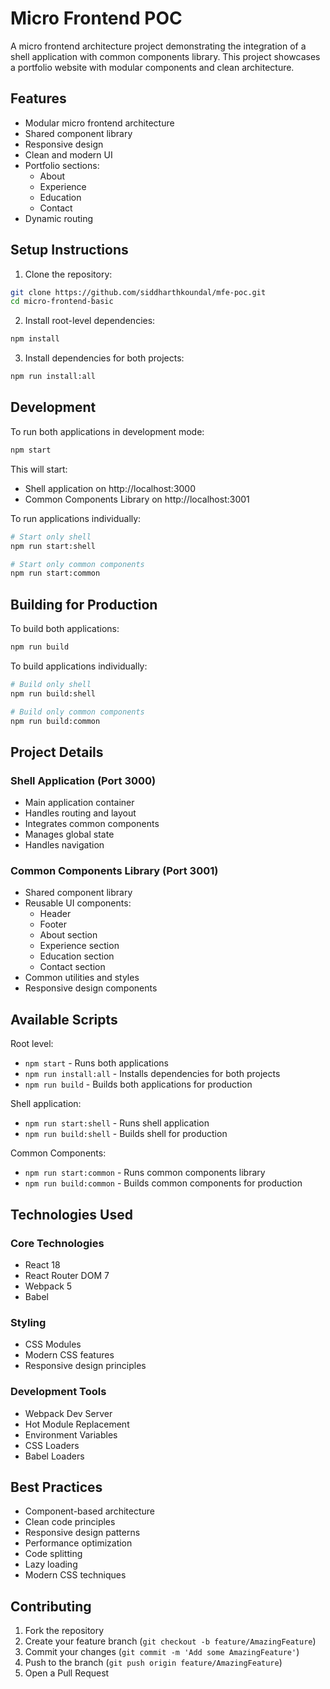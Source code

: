 # Micro Frontend POC

A micro frontend architecture project demonstrating the integration of a shell application with common components library. This project showcases a portfolio website with modular components and clean architecture.

## Features

- Modular micro frontend architecture
- Shared component library
- Responsive design
- Clean and modern UI
- Portfolio sections:
  - About
  - Experience
  - Education
  - Contact
- Dynamic routing

## Setup Instructions

1. Clone the repository:

```bash
git clone https://github.com/siddharthkoundal/mfe-poc.git
cd micro-frontend-basic
```

2. Install root-level dependencies:

```bash
npm install
```

3. Install dependencies for both projects:

```bash
npm run install:all
```

## Development

To run both applications in development mode:

```bash
npm start
```

This will start:

- Shell application on http://localhost:3000
- Common Components Library on http://localhost:3001

To run applications individually:

```bash
# Start only shell
npm run start:shell

# Start only common components
npm run start:common
```

## Building for Production

To build both applications:

```bash
npm run build
```

To build applications individually:

```bash
# Build only shell
npm run build:shell

# Build only common components
npm run build:common
```

## Project Details

### Shell Application (Port 3000)

- Main application container
- Handles routing and layout
- Integrates common components
- Manages global state
- Handles navigation

### Common Components Library (Port 3001)

- Shared component library
- Reusable UI components:
  - Header
  - Footer
  - About section
  - Experience section
  - Education section
  - Contact section
- Common utilities and styles
- Responsive design components

## Available Scripts

Root level:

- `npm start` - Runs both applications
- `npm run install:all` - Installs dependencies for both projects
- `npm run build` - Builds both applications for production

Shell application:

- `npm run start:shell` - Runs shell application
- `npm run build:shell` - Builds shell for production

Common Components:

- `npm run start:common` - Runs common components library
- `npm run build:common` - Builds common components for production

## Technologies Used

### Core Technologies

- React 18
- React Router DOM 7
- Webpack 5
- Babel

### Styling

- CSS Modules
- Modern CSS features
- Responsive design principles

### Development Tools

- Webpack Dev Server
- Hot Module Replacement
- Environment Variables
- CSS Loaders
- Babel Loaders

## Best Practices

- Component-based architecture
- Clean code principles
- Responsive design patterns
- Performance optimization
- Code splitting
- Lazy loading
- Modern CSS techniques

## Contributing

1. Fork the repository
2. Create your feature branch (`git checkout -b feature/AmazingFeature`)
3. Commit your changes (`git commit -m 'Add some AmazingFeature'`)
4. Push to the branch (`git push origin feature/AmazingFeature`)
5. Open a Pull Request
